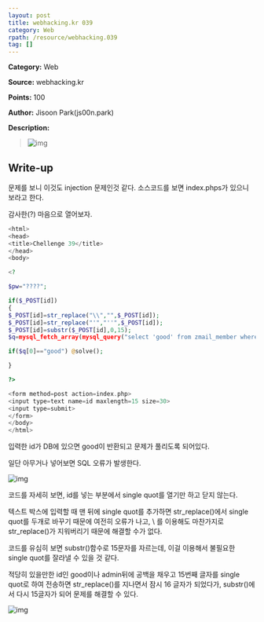 ```yaml
---
layout: post
title: webhacking.kr 039
category: Web
rpath: /resource/webhacking.039
tag: [] 
---
```


**Category:** Web

**Source:** webhacking.kr

**Points:** 100

**Author:** Jisoon Park(js00n.park)

**Description:** 

>![img]({{page.rpath|prepend:site.baseurl}}/prob.png)

## Write-up

문제를 보니 이것도 injection 문제인것 같다. 소스코드를 보면 index.phps가 있으니 보라고 한다.

감사한(?) 마음으로 열어보자.


```php
<html>
<head>
<title>Chellenge 39</title>
</head>
<body>

<?

$pw="????";

if($_POST[id])
{
$_POST[id]=str_replace("\\","",$_POST[id]);
$_POST[id]=str_replace("'","''",$_POST[id]);
$_POST[id]=substr($_POST[id],0,15);
$q=mysql_fetch_array(mysql_query("select 'good' from zmail_member where id='$_POST[id]"));

if($q[0]=="good") @solve();

}

?>

<form method=post action=index.php>
<input type=text name=id maxlength=15 size=30>
<input type=submit>
</form>
</body>
</html>
```

입력한 id가 DB에 있으면 good이 반환되고 문제가 풀리도록 되어있다.

일단 아무거나 넣어보면 SQL 오류가 발생한다.

![img]({{page.rpath|prepend:site.baseurl}}/error.png)

코드를 자세히 보면, id를 넣는 부분에서 single quot를 열기만 하고 닫지 않는다.

텍스트 박스에 입력할 때 맨 뒤에 single quot를 추가하면 str_replace()에서 single quot를 두개로 바꾸기 때문에 여전히 오류가 나고, \ 를 이용해도 마찬가지로 str_replace()가 지워버리기 때문에 해결할 수가 없다.

코드를 유심히 보면 substr()함수로 15문자를 자르는데, 이걸 이용해서 불필요한 single quot를 잘라낼 수 있을 것 같다.

적당히 있을만한 id인 good이나 admin뒤에 공백을 채우고 15번째 글자를 single quot로 하여 전송하면 str_replace()를 지나면서 잠시 16 글자가 되었다가, substr()에서 다시 15글자가 되어 문제를 해결할 수 있다.

![img]({{page.rpath|prepend:site.baseurl}}/flag.png)
